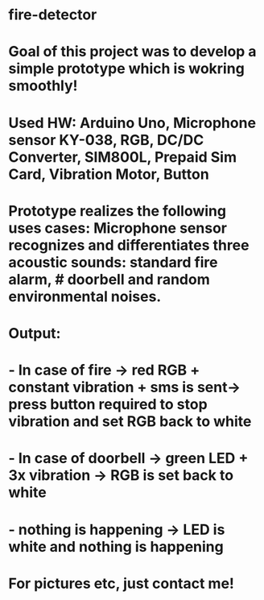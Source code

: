 # fire-detector
# Goal of this project was to develop a simple prototype which is wokring smoothly!
# Used HW: Arduino Uno, Microphone sensor KY-038, RGB, DC/DC Converter, SIM800L, Prepaid Sim Card, Vibration Motor, Button
# Prototype realizes the following uses cases: Microphone sensor recognizes and differentiates three acoustic sounds: standard fire alarm, # doorbell and random environmental noises.
# Output:
# - In case of fire -> red RGB + constant vibration + sms is sent-> press button required to stop vibration and set RGB back to white
# - In case of doorbell -> green LED + 3x vibration -> RGB is set back to white
# - nothing is happening -> LED is white and nothing is happening

# For pictures etc, just contact me!
